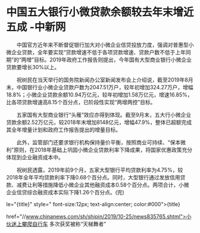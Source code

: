 # 中国五大银行小微贷款余额较去年末增近五成 -中新网

　　中国官方近年来不断督促银行加大对小微企业信贷投放力度，强调对普惠型小微企业贷款，全年要实现“贷款增速不低于各项贷款增速、贷款户数不低于上年同期”的“两增”目标。2019年政府工作报告则提出，今年国有大型商业银行小微企业贷款要增长30%以上。

　　祝树民在当天举行的国务院新闻办公室新闻发布会上介绍说，截至2019年8月末，中国银行业小微企业贷款户数为2047.51万户，较年初增加324.27万户，增幅18.8%；小微企业贷款余额10.94万亿元，较年初增加1.58万亿元，增速16.85%，比各项贷款增速高8.15个百分点，已阶段性实现“两增两控”目标。

　　五家国有大型商业银行“头雁”效应亦得到体现。截至9月末，五大行小微企业贷款余额2.52万亿元，较2018年末增加8148亿元，增幅47.9%，整体已超额完成其全年增量计划和政府工作报告提出的增量目标。

　　此外，监管部门还要求银行机构保持量价平衡，按照商业可持续、“保本微利”原则，在2018年基础上巩固小微企业贷款利率下降成果，将国家优惠政策充分体现到企业融资成本中。

　　祝树民透露，2019年前9个月，五家大型银行平均贷款利率为4.75%，较2018年全年平均贷款利率下降0.68个百分点。同时，大型银行通过发放信用贷款、减费让利等措施降低小微企业其他融资成本0.58个百分点。两项合计，小微企业信贷综合融资成本实际下降1.26个百分点。(完)

le="{title}" style=" font-size:12px; text-align:center; color:#000">{title}

href="//www.chinanews.com/sh/shipin/2019/10-25/news835765.shtml">小伙迷上攀爬自行车 多次获奖被称“天梯舞者”
